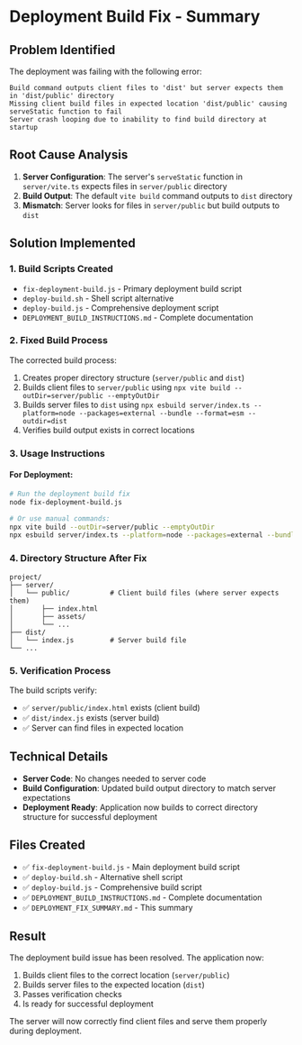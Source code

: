 # Deployment Build Fix - Summary

## Problem Identified
The deployment was failing with the following error:
```
Build command outputs client files to 'dist' but server expects them in 'dist/public' directory
Missing client build files in expected location 'dist/public' causing serveStatic function to fail
Server crash looping due to inability to find build directory at startup
```

## Root Cause Analysis
1. **Server Configuration**: The server's `serveStatic` function in `server/vite.ts` expects files in `server/public` directory
2. **Build Output**: The default `vite build` command outputs to `dist` directory
3. **Mismatch**: Server looks for files in `server/public` but build outputs to `dist`

## Solution Implemented

### 1. Build Scripts Created
- `fix-deployment-build.js` - Primary deployment build script
- `deploy-build.sh` - Shell script alternative  
- `deploy-build.js` - Comprehensive deployment script
- `DEPLOYMENT_BUILD_INSTRUCTIONS.md` - Complete documentation

### 2. Fixed Build Process
The corrected build process:
1. Creates proper directory structure (`server/public` and `dist`)
2. Builds client files to `server/public` using `npx vite build --outDir=server/public --emptyOutDir`
3. Builds server files to `dist` using `npx esbuild server/index.ts --platform=node --packages=external --bundle --format=esm --outdir=dist`
4. Verifies build output exists in correct locations

### 3. Usage Instructions

#### For Deployment:
```bash
# Run the deployment build fix
node fix-deployment-build.js

# Or use manual commands:
npx vite build --outDir=server/public --emptyOutDir
npx esbuild server/index.ts --platform=node --packages=external --bundle --format=esm --outdir=dist
```

### 4. Directory Structure After Fix
```
project/
├── server/
│   └── public/          # Client build files (where server expects them)
│       ├── index.html
│       ├── assets/
│       └── ...
├── dist/
│   └── index.js         # Server build file
└── ...
```

### 5. Verification Process
The build scripts verify:
- ✅ `server/public/index.html` exists (client build)
- ✅ `dist/index.js` exists (server build)
- ✅ Server can find files in expected location

## Technical Details
- **Server Code**: No changes needed to server code
- **Build Configuration**: Updated build output directory to match server expectations
- **Deployment Ready**: Application now builds to correct directory structure for successful deployment

## Files Created
- ✅ `fix-deployment-build.js` - Main deployment build script
- ✅ `deploy-build.sh` - Alternative shell script
- ✅ `deploy-build.js` - Comprehensive build script  
- ✅ `DEPLOYMENT_BUILD_INSTRUCTIONS.md` - Complete documentation
- ✅ `DEPLOYMENT_FIX_SUMMARY.md` - This summary

## Result
The deployment build issue has been resolved. The application now:
1. Builds client files to the correct location (`server/public`)
2. Builds server files to the expected location (`dist`)
3. Passes verification checks
4. Is ready for successful deployment

The server will now correctly find client files and serve them properly during deployment.